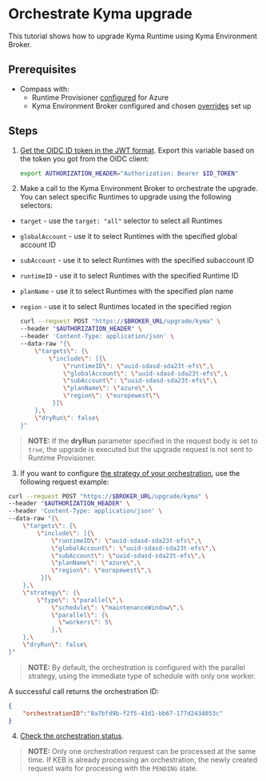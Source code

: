 # Orchestrate Kyma upgrade

This tutorial shows how to upgrade Kyma Runtime using Kyma Environment Broker.

## Prerequisites

- Compass with:
  * Runtime Provisioner [configured](../provisioner/08-02-provisioning-gardener.md) for Azure
  * Kyma Environment Broker configured and chosen [overrides](https://kyma-project.io/docs/kyma/latest/04-operation-guides/operations/03-change-kyma-config-values/) set up

## Steps

1. [Get the OIDC ID token in the JWT format](03-10-orchestration.md). Export this variable based on the token you got from the OIDC client:

   ```bash
   export AUTHORIZATION_HEADER="Authorization: Bearer $ID_TOKEN"
   ```

2. Make a call to the Kyma Environment Broker to orchestrate the upgrade. You can select specific Runtimes to upgrade using the following selectors:

- `target` - use the `target: "all"` selector to select all Runtimes
- `globalAccount` - use it to select Runtimes with the specified global account ID
- `subAccount` - use it to select Runtimes with the specified subaccount ID
- `runtimeID` - use it to select Runtimes with the specified Runtime ID
- `planName` - use it to select Runtimes with the specified plan name
- `region` - use it to select Runtimes located in the specified region

   ```bash
   curl --request POST "https://$BROKER_URL/upgrade/kyma" \
   --header "$AUTHORIZATION_HEADER" \
   --header 'Content-Type: application/json' \
   --data-raw "{\
       \"targets\": {\
           \"include\": [{\
               \"runtimeID\": \"uuid-sdasd-sda23t-efs\",\
               \"globalAccount\": \"uuid-sdasd-sda23t-efs\",\
               \"subAccount\": \"uuid-sdasd-sda23t-efs\",\
               \"planName\": \"azure\",\
               \"region\": \"europewest\"\
            }]\
       },\
       \"dryRun\": false\
   }"
   ```

>**NOTE:** If the **dryRun** parameter specified in the request body is set to `true`, the upgrade is executed but the upgrade request is not sent to Runtime Provisioner.

3. If you want to configure [the strategy of your orchestration](03-10-orchestration.md#strategies), use the following request example:

```bash
curl --request POST "https://$BROKER_URL/upgrade/kyma" \
--header "$AUTHORIZATION_HEADER" \
--header 'Content-Type: application/json' \
--data-raw "{\
    \"targets\": {\
        \"include\": [{\
            \"runtimeID\": \"uuid-sdasd-sda23t-efs\",\
            \"globalAccount\": \"uuid-sdasd-sda23t-efs\",\
            \"subAccount\": \"uuid-sdasd-sda23t-efs\",\
            \"planName\": \"azure\",\
            \"region\": \"europewest\",\
         }]\
    },\
    \"strategy\": {\
        \"type\": \"parallel\",\
            \"schedule\": \"maintenanceWindow\",\
            \"parallel\": {\
              \"workers\": 5\
            },\
    },\
    \"dryRun\": false\
}"
```

>**NOTE:** By default, the orchestration is configured with the parallel strategy, using the immediate type of schedule with only one worker.

A successful call returns the orchestration ID:

   ```json
   {
       "orchestrationID":"8a7bfd9b-f2f5-43d1-bb67-177d2434053c"
   }
   ```

4. [Check the orchestration status](08-06-orchestration-status.md).

>**NOTE:** Only one orchestration request can be processed at the same time. If KEB is already processing an orchestration, the newly created request waits for processing with the `PENDING` state.
